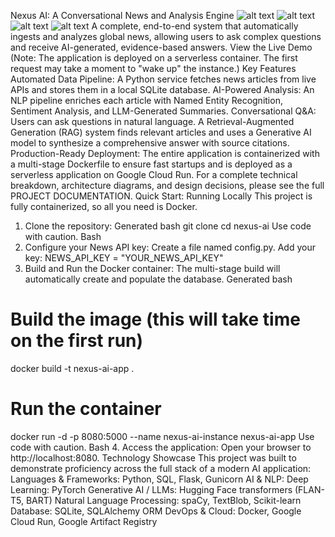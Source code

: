 Nexus AI: A Conversational News and Analysis Engine
![alt text](https://img.shields.io/badge/Python-3.12-blue?logo=python)
![alt text](https://img.shields.io/badge/Docker-Containerized-blue?logo=docker)
![alt text](https://img.shields.io/badge/Google_Cloud-Deployed-blue?logo=google-cloud)
![alt text](https://img.shields.io/badge/Generative_AI-RAG_Pipeline-orange)
A complete, end-to-end system that automatically ingests and analyzes global news, allowing users to ask complex questions and receive AI-generated, evidence-based answers.
View the Live Demo
(Note: The application is deployed on a serverless container. The first request may take a moment to "wake up" the instance.)
Key Features
Automated Data Pipeline: A Python service fetches news articles from live APIs and stores them in a local SQLite database.
AI-Powered Analysis: An NLP pipeline enriches each article with Named Entity Recognition, Sentiment Analysis, and LLM-Generated Summaries.
Conversational Q&A: Users can ask questions in natural language. A Retrieval-Augmented Generation (RAG) system finds relevant articles and uses a Generative AI model to synthesize a comprehensive answer with source citations.
Production-Ready Deployment: The entire application is containerized with a multi-stage Dockerfile to ensure fast startups and is deployed as a serverless application on Google Cloud Run.
For a complete technical breakdown, architecture diagrams, and design decisions, please see the full PROJECT DOCUMENTATION.
Quick Start: Running Locally
This project is fully containerized, so all you need is Docker.
1. Clone the repository:
Generated bash
git clone <your-repo-url>
cd nexus-ai
Use code with caution.
Bash
2. Configure your News API key:
Create a file named config.py.
Add your key: NEWS_API_KEY = "YOUR_NEWS_API_KEY"
3. Build and Run the Docker container:
The multi-stage build will automatically create and populate the database.
Generated bash
# Build the image (this will take time on the first run)
docker build -t nexus-ai-app .

# Run the container
docker run -d -p 8080:5000 --name nexus-ai-instance nexus-ai-app
Use code with caution.
Bash
4. Access the application:
Open your browser to http://localhost:8080.
Technology Showcase
This project was built to demonstrate proficiency across the full stack of a modern AI application:
Languages & Frameworks: Python, SQL, Flask, Gunicorn
AI & NLP:
Deep Learning: PyTorch
Generative AI / LLMs: Hugging Face transformers (FLAN-T5, BART)
Natural Language Processing: spaCy, TextBlob, Scikit-learn
Database: SQLite, SQLAlchemy ORM
DevOps & Cloud: Docker, Google Cloud Run, Google Artifact Registry